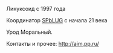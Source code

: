 Линуксоид с 1997 года

Координатор [SPbLUG](http://spblug.org/) с начала 21 века

Урод Моральный.

Контакты и прочее: <http://aim.pp.ru/>